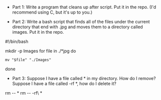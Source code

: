 - Part 1: Write a program that cleans up after script.
  Put it in the repo. (I'd recommend using C, but it's up to you.)

- Part 2: Write a bash script that finds all of the files under the current
  directory that end with .jpg and moves them to a directory called
  images. Put it in the repo.

#!/bin/bash


mkdir -p Images
for file in ./*jpg
do

	mv "$file" "./Images"

done

- Part 3: Suppose I have a file called * in my directory.
  How do I remove? Suppose I have a file called -rf *, how do I delete it?

 rm -- *
 rm -- -rf\ *

